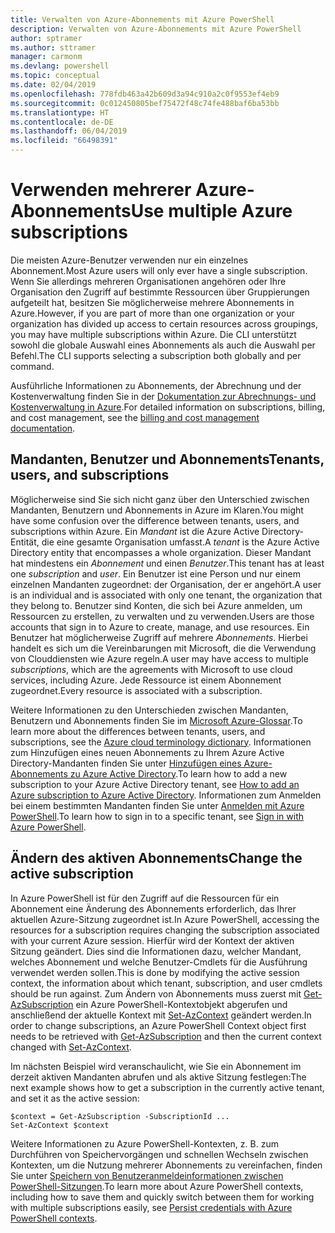 ```yaml
---
title: Verwalten von Azure-Abonnements mit Azure PowerShell
description: Verwalten von Azure-Abonnements mit Azure PowerShell
author: sptramer
ms.author: sttramer
manager: carmonm
ms.devlang: powershell
ms.topic: conceptual
ms.date: 02/04/2019
ms.openlocfilehash: 778fdb463a42b609d3a94c910a2c0f9553ef4eb9
ms.sourcegitcommit: 0c012450805bef75472f48c74fe488baf6ba53bb
ms.translationtype: HT
ms.contentlocale: de-DE
ms.lasthandoff: 06/04/2019
ms.locfileid: "66498391"
---
```

# <a name="use-multiple-azure-subscriptions"></a><span data-ttu-id="6fcc8-103">Verwenden mehrerer Azure-Abonnements</span><span class="sxs-lookup"><span data-stu-id="6fcc8-103">Use multiple Azure subscriptions</span></span>

<span data-ttu-id="6fcc8-104">Die meisten Azure-Benutzer verwenden nur ein einzelnes Abonnement.</span><span class="sxs-lookup"><span data-stu-id="6fcc8-104">Most Azure users will only ever have a single subscription.</span></span> <span data-ttu-id="6fcc8-105">Wenn Sie allerdings mehreren Organisationen angehören oder Ihre Organisation den Zugriff auf bestimmte Ressourcen über Gruppierungen aufgeteilt hat, besitzen Sie möglicherweise mehrere Abonnements in Azure.</span><span class="sxs-lookup"><span data-stu-id="6fcc8-105">However, if you are part of more than one organization or your organization has divided up access to certain resources across groupings, you may have multiple subscriptions within Azure.</span></span> <span data-ttu-id="6fcc8-106">Die CLI unterstützt sowohl die globale Auswahl eines Abonnements als auch die Auswahl per Befehl.</span><span class="sxs-lookup"><span data-stu-id="6fcc8-106">The CLI supports selecting a subscription both globally and per command.</span></span>

<span data-ttu-id="6fcc8-107">Ausführliche Informationen zu Abonnements, der Abrechnung und der Kostenverwaltung finden Sie in der [Dokumentation zur Abrechnungs- und Kostenverwaltung in Azure](/azure/billing/).</span><span class="sxs-lookup"><span data-stu-id="6fcc8-107">For detailed information on subscriptions, billing, and cost management, see the [billing and cost management documentation](/azure/billing/).</span></span>

## <a name="tenants-users-and-subscriptions"></a><span data-ttu-id="6fcc8-108">Mandanten, Benutzer und Abonnements</span><span class="sxs-lookup"><span data-stu-id="6fcc8-108">Tenants, users, and subscriptions</span></span>

<span data-ttu-id="6fcc8-109">Möglicherweise sind Sie sich nicht ganz über den Unterschied zwischen Mandanten, Benutzern und Abonnements in Azure im Klaren.</span><span class="sxs-lookup"><span data-stu-id="6fcc8-109">You might have some confusion over the difference between tenants, users, and subscriptions within Azure.</span></span> <span data-ttu-id="6fcc8-110">Ein _Mandant_ ist die Azure Active Directory-Entität, die eine gesamte Organisation umfasst.</span><span class="sxs-lookup"><span data-stu-id="6fcc8-110">A _tenant_ is the Azure Active Directory entity that encompasses a whole organization.</span></span> <span data-ttu-id="6fcc8-111">Dieser Mandant hat mindestens ein _Abonnement_ und einen _Benutzer_.</span><span class="sxs-lookup"><span data-stu-id="6fcc8-111">This tenant has at least one _subscription_ and _user_.</span></span> <span data-ttu-id="6fcc8-112">Ein Benutzer ist eine Person und nur einem einzelnen Mandanten zugeordnet: der Organisation, der er angehört.</span><span class="sxs-lookup"><span data-stu-id="6fcc8-112">A user is an individual and is associated with only one tenant, the organization that they belong to.</span></span> <span data-ttu-id="6fcc8-113">Benutzer sind Konten, die sich bei Azure anmelden, um Ressourcen zu erstellen, zu verwalten und zu verwenden.</span><span class="sxs-lookup"><span data-stu-id="6fcc8-113">Users are those accounts that sign in to Azure to create, manage, and use resources.</span></span>
<span data-ttu-id="6fcc8-114">Ein Benutzer hat möglicherweise Zugriff auf mehrere _Abonnements_. Hierbei handelt es sich um die Vereinbarungen mit Microsoft, die die Verwendung von Clouddiensten wie Azure regeln.</span><span class="sxs-lookup"><span data-stu-id="6fcc8-114">A user may have access to multiple _subscriptions_, which are the agreements with Microsoft to use cloud services, including Azure.</span></span> <span data-ttu-id="6fcc8-115">Jede Ressource ist einem Abonnement zugeordnet.</span><span class="sxs-lookup"><span data-stu-id="6fcc8-115">Every resource is associated with a subscription.</span></span>

<span data-ttu-id="6fcc8-116">Weitere Informationen zu den Unterschieden zwischen Mandanten, Benutzern und Abonnements finden Sie im [Microsoft Azure-Glossar](/azure/azure-glossary-cloud-terminology).</span><span class="sxs-lookup"><span data-stu-id="6fcc8-116">To learn more about the differences between tenants, users, and subscriptions, see the [Azure cloud terminology dictionary](/azure/azure-glossary-cloud-terminology).</span></span>  <span data-ttu-id="6fcc8-117">Informationen zum Hinzufügen eines neuen Abonnements zu Ihrem Azure Active Directory-Mandanten finden Sie unter [Hinzufügen eines Azure-Abonnements zu Azure Active Directory](/azure/active-directory/active-directory-how-subscriptions-associated-directory).</span><span class="sxs-lookup"><span data-stu-id="6fcc8-117">To learn how to add a new subscription to your Azure Active Directory tenant, see [How to add an Azure subscription to Azure Active Directory](/azure/active-directory/active-directory-how-subscriptions-associated-directory).</span></span>
<span data-ttu-id="6fcc8-118">Informationen zum Anmelden bei einem bestimmten Mandanten finden Sie unter [Anmelden mit Azure PowerShell](/powershell/azure/authenticate-azureps).</span><span class="sxs-lookup"><span data-stu-id="6fcc8-118">To learn how to sign in to a specific tenant, see [Sign in with Azure PowerShell](/powershell/azure/authenticate-azureps).</span></span>

## <a name="change-the-active-subscription"></a><span data-ttu-id="6fcc8-119">Ändern des aktiven Abonnements</span><span class="sxs-lookup"><span data-stu-id="6fcc8-119">Change the active subscription</span></span>

<span data-ttu-id="6fcc8-120">In Azure PowerShell ist für den Zugriff auf die Ressourcen für ein Abonnement eine Änderung des Abonnements erforderlich, das Ihrer aktuellen Azure-Sitzung zugeordnet ist.</span><span class="sxs-lookup"><span data-stu-id="6fcc8-120">In Azure PowerShell, accessing the resources for a subscription requires changing the subscription associated with your current Azure session.</span></span>
<span data-ttu-id="6fcc8-121">Hierfür wird der Kontext der aktiven Sitzung geändert. Dies sind die Informationen dazu, welcher Mandant, welches Abonnement und welche Benutzer-Cmdlets für die Ausführung verwendet werden sollen.</span><span class="sxs-lookup"><span data-stu-id="6fcc8-121">This is done by modifying the active session context, the information about which tenant, subscription, and user cmdlets should be run against.</span></span>
<span data-ttu-id="6fcc8-122">Zum Ändern von Abonnements muss zuerst mit [Get-AzSubscription](/powershell/module/az.accounts/get-azsubscription) ein Azure PowerShell-Kontextobjekt abgerufen und anschließend der aktuelle Kontext mit [Set-AzContext](/powershell/module/az.accounts/set-azcontext) geändert werden.</span><span class="sxs-lookup"><span data-stu-id="6fcc8-122">In order to change subscriptions, an Azure PowerShell Context object first needs to be retrieved with [Get-AzSubscription](/powershell/module/az.accounts/get-azsubscription) and then the current context changed with [Set-AzContext](/powershell/module/az.accounts/set-azcontext).</span></span>

<span data-ttu-id="6fcc8-123">Im nächsten Beispiel wird veranschaulicht, wie Sie ein Abonnement im derzeit aktiven Mandanten abrufen und als aktive Sitzung festlegen:</span><span class="sxs-lookup"><span data-stu-id="6fcc8-123">The next example shows how to get a subscription in the currently active tenant, and set it as the active session:</span></span>

```powershell-interactive
$context = Get-AzSubscription -SubscriptionId ...
Set-AzContext $context
```

<span data-ttu-id="6fcc8-124">Weitere Informationen zu Azure PowerShell-Kontexten, z. B. zum Durchführen von Speichervorgängen und schnellen Wechseln zwischen Kontexten, um die Nutzung mehrerer Abonnements zu vereinfachen, finden Sie unter [Speichern von Benutzeranmeldeinformationen zwischen PowerShell-Sitzungen](context-persistence.md).</span><span class="sxs-lookup"><span data-stu-id="6fcc8-124">To learn more about Azure PowerShell contexts, including how to save them and quickly switch between them for working with multiple subscriptions easily, see [Persist credentials with Azure PowerShell contexts](context-persistence.md).</span></span>
